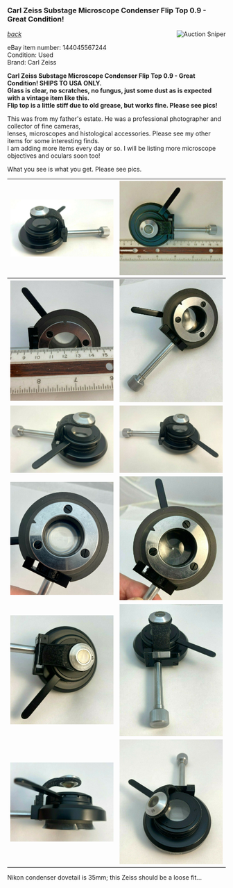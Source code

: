 ---
---
### Carl Zeiss Substage Microscope Condenser Flip Top 0.9 - Great Condition!  
[*back*](../)
<a href="https://www.gixen.com/index.php" name="9e092736783d0da1dfd8413d57d10faf" target="_blank" >
<img align=right src="https://www.gixen.com/images/gixenlink.gif" border="0" alt="Auction Sniper" title="Auction Sniper">
</a>

eBay item number: 144045567244  
Condition: Used   
Brand: Carl Zeiss  

**Carl Zeiss Substage Microscope Condenser Flip Top 0.9 - Great Condition!   SHIPS TO USA ONLY.**  
**Glass is clear, no scratches, no fungus, just some dust as is expected with a vintage item like this.**  
**Flip top is a little stiff due to old grease, but works fine.  Please see pics!**  

This was from my father's estate. He was a professional photographer and collector of fine cameras,  
 lenses, microscopes and histological accessories.  Please see my other items for some interesting finds.  
I am adding more items every day or so.  I will be listing more microscope objectives and oculars soon too!  
  
What you see is what you get.  Please see pics.  

| ![](zeiss1.jpg) | ![](zeiss2.jpg)  |
| -------------- | -------------- |
| ![](zeiss3.jpg) | ![](zeiss4.jpg)   |
| ![](zeiss5.jpg) | ![](zeiss6.jpg)   |
| ![](zeiss7.jpg) | ![](zeiss8.jpg)   |
| ![](zeiss9.jpg) | ![](zeiss10.jpg)   |
| ![](zeiss11.jpg) | ![](zeiss12.jpg)   |

Nikon condenser dovetail is 35mm; this Zeiss should be a loose fit...    
